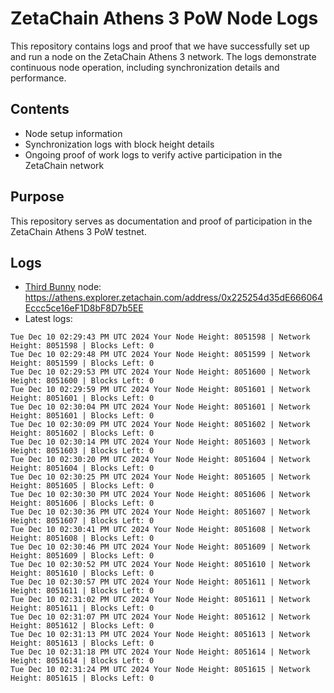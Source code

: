 # ZetaChain Athens 3 PoW Node Logs
This repository contains logs and proof that we have successfully set up and run a node on the ZetaChain Athens 3 network. The logs demonstrate continuous node operation, including synchronization details and performance.

## Contents
- Node setup information
- Synchronization logs with block height details
- Ongoing proof of work logs to verify active participation in the ZetaChain network

## Purpose
This repository serves as documentation and proof of participation in the ZetaChain Athens 3 PoW testnet.

## Logs

- [Third Bunny](https://thirdbunny.xyz/) node: https://athens.explorer.zetachain.com/address/0x225254d35dE666064Eccc5ce16eF1D8bF8D7b5EE
- Latest logs:
```
Tue Dec 10 02:29:43 PM UTC 2024 Your Node Height: 8051598 | Network Height: 8051598 | Blocks Left: 0
Tue Dec 10 02:29:48 PM UTC 2024 Your Node Height: 8051599 | Network Height: 8051599 | Blocks Left: 0
Tue Dec 10 02:29:53 PM UTC 2024 Your Node Height: 8051600 | Network Height: 8051600 | Blocks Left: 0
Tue Dec 10 02:29:59 PM UTC 2024 Your Node Height: 8051601 | Network Height: 8051601 | Blocks Left: 0
Tue Dec 10 02:30:04 PM UTC 2024 Your Node Height: 8051601 | Network Height: 8051601 | Blocks Left: 0
Tue Dec 10 02:30:09 PM UTC 2024 Your Node Height: 8051602 | Network Height: 8051602 | Blocks Left: 0
Tue Dec 10 02:30:14 PM UTC 2024 Your Node Height: 8051603 | Network Height: 8051603 | Blocks Left: 0
Tue Dec 10 02:30:20 PM UTC 2024 Your Node Height: 8051604 | Network Height: 8051604 | Blocks Left: 0
Tue Dec 10 02:30:25 PM UTC 2024 Your Node Height: 8051605 | Network Height: 8051605 | Blocks Left: 0
Tue Dec 10 02:30:30 PM UTC 2024 Your Node Height: 8051606 | Network Height: 8051606 | Blocks Left: 0
Tue Dec 10 02:30:36 PM UTC 2024 Your Node Height: 8051607 | Network Height: 8051607 | Blocks Left: 0
Tue Dec 10 02:30:41 PM UTC 2024 Your Node Height: 8051608 | Network Height: 8051608 | Blocks Left: 0
Tue Dec 10 02:30:46 PM UTC 2024 Your Node Height: 8051609 | Network Height: 8051609 | Blocks Left: 0
Tue Dec 10 02:30:52 PM UTC 2024 Your Node Height: 8051610 | Network Height: 8051610 | Blocks Left: 0
Tue Dec 10 02:30:57 PM UTC 2024 Your Node Height: 8051611 | Network Height: 8051611 | Blocks Left: 0
Tue Dec 10 02:31:02 PM UTC 2024 Your Node Height: 8051611 | Network Height: 8051611 | Blocks Left: 0
Tue Dec 10 02:31:07 PM UTC 2024 Your Node Height: 8051612 | Network Height: 8051612 | Blocks Left: 0
Tue Dec 10 02:31:13 PM UTC 2024 Your Node Height: 8051613 | Network Height: 8051613 | Blocks Left: 0
Tue Dec 10 02:31:18 PM UTC 2024 Your Node Height: 8051614 | Network Height: 8051614 | Blocks Left: 0
Tue Dec 10 02:31:24 PM UTC 2024 Your Node Height: 8051615 | Network Height: 8051615 | Blocks Left: 0
```
